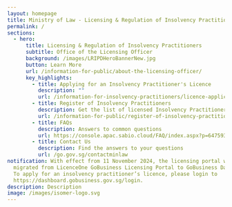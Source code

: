 ```yaml
---
layout: homepage
title: Ministry of Law - Licensing & Regulation of Insolvency Practitioners
permalink: /
sections:
  - hero:
      title: Licensing & Regulation of Insolvency Practitioners
      subtitle: Office of the Licensing Officer
      background: /images/LRIPDHeroBannerNew.jpg
      button: Learn More
      url: /information-for-public/about-the-licensing-officer/
      key_highlights:
        - title: Applying for an Insolvency Practitioner's Licence
          description: ""
          url: /information-for-insolvency-practitioners/licence-application-process/
        - title: Register of Insolvency Practitioners
          description: Get the list of licensed Insolvency Practitioners in Singapore
          url: /information-for-public/register-of-insolvency-practitioners/
        - title: FAQs
          description: Answers to common questions
          url: https://console.apac.sabio.cloud/FAQ/index.aspx?p=64759355
        - title: Contact Us
          description: Find the answers to your questions
          url: /go.gov.sg/contactminlaw
notification: With effect from 11 November 2024, the licensing portal will be
  migrated from LicenceOne GoBusiness Licensing Portal to GoBusiness Dashboard.
  To apply for an insolvency practitioner’s licence, please login to
  https://dashboard.gobusiness.gov.sg/login.
description: Description
image: /images/isomer-logo.svg
---
```


